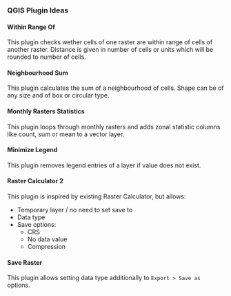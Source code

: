 ### QGIS Plugin Ideas

#### Within Range Of
This plugin checks wether cells of one raster are within range of cells of another raster. Distance is given in number of cells or units which will be rounded to number of cells.

#### Neighbourhood Sum
This plugin calculates the sum of a neighbourhood of cells. Shape can be of any size and of box or circular type.

#### Monthly Rasters Statistics
This plugin loops through monthly rasters and adds zonal statistic columns like count, sum or mean to a vector layer.

#### Minimize Legend
This plugin removes legend entries of a layer if value does not exist.

#### Raster Calculator 2
This plugin is inspired by existing Raster Calculator, but allows:
- Temporary layer / no need to set save to
- Data type
- Save options:
  - CRS
  - No data value
  - Compression
  
#### Save Raster
This plugin allows setting data type additionally to `Export > Save as` options.
